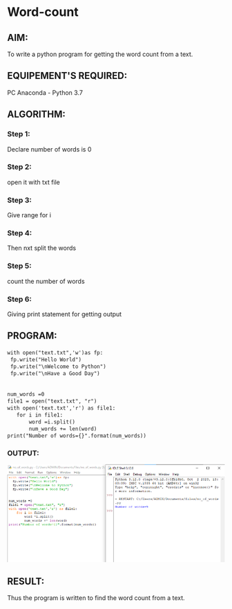 # Word-count
## AIM:
To write a python program for getting the word count from a text.
## EQUIPEMENT'S REQUIRED: 
PC
Anaconda - Python 3.7
## ALGORITHM:

### Step 1:

Declare number of words is 0

### Step 2:
open it with txt file

### Step 3:
Give range for i

### Step 4:
Then nxt split the words

### Step 5:
count the number of words

### Step 6:
Giving print statement for getting output

 
 ## PROGRAM:
 ```
 with open("text.txt",'w')as fp:
  fp.write("Hello World")
  fp.write("\nWelcome to Python")
  fp.write("\nHave a Good Day")


num_words =0
file1 = open("text.txt", "r")
with open('text.txt','r') as file1:
    for i in file1:
        word =i.split()
        num_words += len(word)
print("Number of words={}".format(num_words))
```



### OUTPUT:
![Alt text](no_of_words-1.png)



## RESULT:
Thus the program is written to find the word count from a text.
